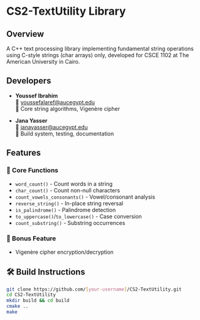 # CS2-TextUtility Library

## Overview
A C++ text processing library implementing fundamental string operations using C-style strings (char arrays) only, developed for CSCE 1102 at The American University in Cairo.

## Developers
- **Youssef Ibrahim**  
  📧 [youssefalaref@aucegypt.edu](mailto:youssefalaref@aucegypt.edu)  
  🔧 Core string algorithms, Vigenère cipher

- **Jana Yasser**  
  📧 [janayasser@aucegypt.edu](mailto:janayasser@aucegypt.edu)  
  🔧 Build system, testing, documentation

## Features
### 📜 Core Functions
- `word_count()` - Count words in a string
- `char_count()` - Count non-null characters  
- `count_vowels_consonants()` - Vowel/consonant analysis
- `reverse_string()` - In-place string reversal
- `is_palindrome()` - Palindrome detection
- `to_uppercase()`/`to_lowercase()` - Case conversion
- `count_substring()` - Substring occurrences

### 🔐 Bonus Feature
- Vigenère cipher encryption/decryption

## 🛠️ Build Instructions
```bash
git clone https://github.com/[your-username]/CS2-TextUtility.git
cd CS2-TextUtility
mkdir build && cd build
cmake ..
make
